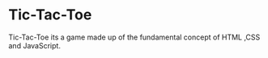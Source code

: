 # Tic-Tac-Toe
Tic-Tac-Toe its a game made up of the fundamental concept of HTML ,CSS and JavaScript.
